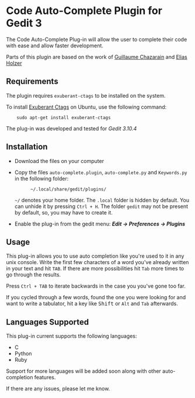 # Code Auto-Complete Plugin for Gedit 3

The Code Auto-Complete Plug-in will allow the user to complete their
code with ease and allow faster development.

Parts of this plugin are based on the work of [Guillaume Chazarain](http://guichaz.free.fr/gedit-completion) 
and [Elias Holzer](http://elias.hiex.at/gedit-plugins/)

## Requirements

The plugin requires `exuberant-ctags` to be installed on the system.

To install [Exuberant Ctags](http://ctags.sourceforge.net/) on Ubuntu, use the following command:
	
		sudo apt-get install exuberant-ctags

The plug-in was developed and tested for *Gedit 3.10.4*

## Installation

- Download the files on your computer

- Copy the files `auto-complete.plugin`, `auto-complete.py` and `Keywords.py` in the following folder:

			~/.local/share/gedit/plugins/
			
  `~/` denotes your home folder. The `.local` folder is hidden by default. 
  You can unhide it by pressing `Ctrl + H`. The folder `gedit` may not 
  be present by default, so, you may have to create it.

- Enable the plug-in from the gedit menu: ***Edit -> Preferences -> Plugins***

## Usage

This plug-in allows you to use auto completion like you're used to it in any
unix console. Write the first few characters of a word you've already
written in your text and hit `TAB`. If there are more possibilities hit
`Tab` more times to go through the results.
 
Press `Ctrl + TAB` to iterate backwards in the case you you've gone too far.
 
If you cycled through a few words, found the one you were looking for and want
to write a tabulator, hit a key like <kbd>Shift</kbd> or `Alt` and `Tab` afterwards.

## Languages Supported

This plug-in current supports the following languages:

- C
- Python
- Ruby

Support for more languages will be added soon along with other auto-completion features.

If there are any issues, please let me know.
